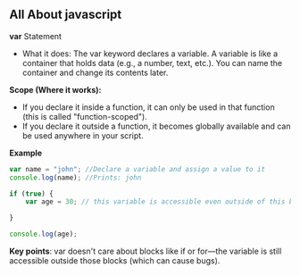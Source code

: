 ## All About javascript

**var** Statement
* What it does: The var keyword declares a variable. A variable is like a container that holds data (e.g., a number, text, etc.).
  You can name the container and change its contents later.

**Scope (Where it works):**
* If you declare it inside a function, it can only be used in that function (this is called "function-scoped").
* If you declare it outside a function, it becomes globally available and can be used anywhere in your script.

**Example**
```javascript
var name = "john"; //Declare a variable and assign a value to it
console.log(name); //Prints: john

if (true) {
    var age = 30; // this variable is accessible even outside of this block

}

console.log(age);
```

**Key points**:
var doesn't care about blocks like if or for—the variable is still accessible outside those blocks (which can cause bugs).
